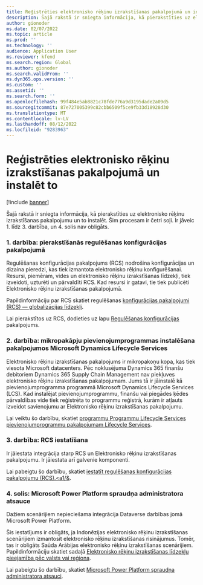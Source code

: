 ```yaml
---
title: Reģistrēties elektronisko rēķinu izrakstīšanas pakalpojumā un instalēt to
description: Šajā rakstā ir sniegta informācija, kā pierakstīties uz elektronisko rēķinu izrakstīšanas pakalpojumu un to instalēt.
author: gionoder
ms.date: 02/07/2022
ms.topic: article
ms.prod: ''
ms.technology: ''
audience: Application User
ms.reviewer: kfend
ms.search.region: Global
ms.author: gionoder
ms.search.validFrom: ''
ms.dyn365.ops.version: ''
ms.custom: ''
ms.assetid: ''
ms.search.form: ''
ms.openlocfilehash: 99f484e5ab8821c78fde776a9d3195dade2a09d5
ms.sourcegitcommit: 87e727005399c82cbb6509f5ce9fb33d18928d30
ms.translationtype: MT
ms.contentlocale: lv-LV
ms.lasthandoff: 08/12/2022
ms.locfileid: "9283963"
---
```

# <a name="sign-up-for-and-install-the-electronic-invoicing-service"></a>Reģistrēties elektronisko rēķinu izrakstīšanas pakalpojumā un instalēt to

[!include [banner](../includes/banner.md)]

Šajā rakstā ir sniegta informācija, kā pierakstīties uz elektronisko rēķinu izrakstīšanas pakalpojumu un to instalēt. Šim procesam ir četri soļi. Ir jāveic 1. līdz 3. darbība, un 4. solis nav obligāts.

### <a name="step-1-sign-up-for-regulatory-configuration-service"></a>1. darbība: pierakstīšanās regulēšanas konfigurācijas pakalpojumā

Regulēšanas konfigurācijas pakalpojums (RCS) nodrošina konfigurācijas un dizaina pieredzi, kas tiek izmantota elektronisko rēķinu konfigurēšanai. Resursi, piemēram, vides un elektronisko rēķinu izrakstīšanas līdzekļi, tiek izveidoti, uzturēti un pārvaldīti RCS. Kad resursi ir gatavi, tie tiek publicēti Elektronisko rēķinu izrakstīšanas pakalpojumā.

Papildinformāciju par RCS skatiet regulēšanas [konfigurācijas pakalpojumi (RCS) — globalizācijas līdzekļi](rcs-globalization-feature.md).

Lai pierakstītos uz RCS, dodieties uz lapu [Regulēšanas konfigurācijas](https://marketing.configure.global.dynamics.com/) pakalpojums.

### <a name="step-2-install-the-add-in-for-microservices-in-microsoft-dynamics-lifecycle-services"></a>2. darbība: mikropakāpju pievienojumprogrammas instalēšana pakalpojumos Microsoft Dynamics Lifecycle Services

Elektronisko rēķinu izrakstīšanas pakalpojums ir mikropakoņu kopa, kas tiek viesota Microsoft datacenters. Pēc noklusējuma Dynamics 365 finanšu debitoriem Dynamics 365 Supply Chain Management nav piekļuves elektronisko rēķinu izrakstīšanas pakalpojumam. Jums tā ir jāinstalē kā pievienojumprogramma programmā Microsoft Dynamics Lifecycle Services (LCS). Kad instalējat pievienojumprogrammu, finanšu vai piegādes ķēdes pārvaldības vide tiek reģistrēta to programmu reģistrā, kurām ir atļauts izveidot savienojumu ar Elektronisko rēķinu izrakstīšanas pakalpojumu.

Lai veiktu šo darbību, skatiet [programmu Programmu Lifecycle Services pievienojumprogrammu pakalpojumam Lifecycle Services](e-invoicing-install-add-in-microservices-lcs.md).

### <a name="step-3-set-up-rcs"></a>3. darbība: RCS iestatīšana

Ir jāiestata integrācija starp RCS un Elektronisko rēķinu izrakstīšanas pakalpojumu. Ir jāiestata arī galvenie komponenti.

Lai pabeigtu šo darbību, skatiet [iestatīt regulēšanas konfigurācijas pakalpojumu (RCS).<a1/&](e-invoicing-set-up-rcs.md).

### <a name="step-4-microsoft-power-platform-plug-in-admin-reference"></a>4. solis: Microsoft Power Platform spraudņa administratora atsauce

Dažiem scenārijiem nepieciešama integrācija Dataverse darbības jomā Microsoft Power Platform.

Šis iestatījums ir obligāts, ja Indonēzijas elektronisko rēķinu izrakstīšanas scenārijiem izmantosit elektronisko rēķinu izrakstīšanas risinājumus. Tomēr, tas ir obligāts Saūda Arābijas elektronisko rēķinu izrakstīšanas scenārijiem. Papildinformāciju skatiet sadaļā [Elektronisko rēķinu izrakstīšanas līdzekļu pieejamība pēc valsts vai reģiona](e-invoicing-country-specific-availability.md).

Lai pabeigtu šo darbību, skatiet [Microsoft Power Platform spraudņa administratora atsauci](e-invoicing-power-platform-plug-in.md).

